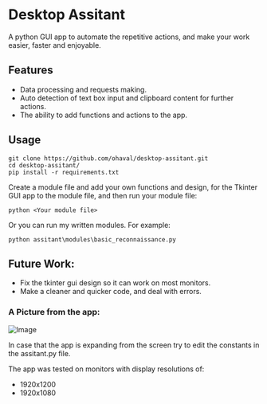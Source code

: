 # Desktop Assitant

A python GUI app to automate the repetitive actions, and make your work easier, faster
and enjoyable.

## Features

- Data processing and requests making.  
- Auto detection of text box input and clipboard content for further actions.
- The ability to add functions and actions to the app.

## Usage

```
git clone https://github.com/ohaval/desktop-assitant.git
cd desktop-assitant/
pip install -r requirements.txt
```

Create a module file and add your own functions and design, for the Tkinter GUI app to the module file, 
and then run your module file:

```
python <Your module file>
```
Or you can run my written modules. For example:
```
python assitant\modules\basic_reconnaissance.py
```

## Future Work:
- Fix the tkinter gui design so it can work on most monitors.
- Make a cleaner and quicker code, and deal with errors.

### A Picture from the app:

![Image](../master/pic_from_the_app.jpg?raw=true)


In case that the app is expanding from the screen try to edit the constants in the assitant.py file. 

The app was tested on monitors with display resolutions of:
* 1920x1200
* 1920x1080
